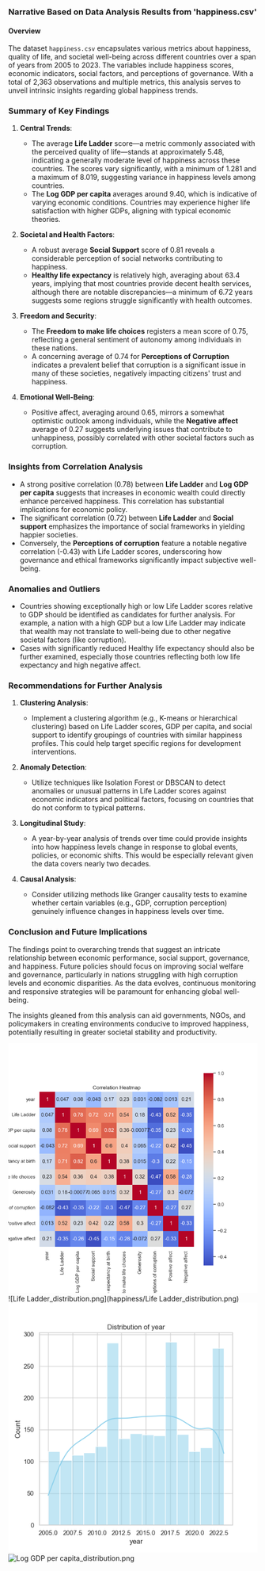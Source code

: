### Narrative Based on Data Analysis Results from 'happiness.csv'

#### Overview
The dataset `happiness.csv` encapsulates various metrics about happiness, quality of life, and societal well-being across different countries over a span of years from 2005 to 2023. The variables include happiness scores, economic indicators, social factors, and perceptions of governance. With a total of 2,363 observations and multiple metrics, this analysis serves to unveil intrinsic insights regarding global happiness trends.

### Summary of Key Findings

1. **Central Trends**:
   - The average **Life Ladder** score—a metric commonly associated with the perceived quality of life—stands at approximately 5.48, indicating a generally moderate level of happiness across these countries. The scores vary significantly, with a minimum of 1.281 and a maximum of 8.019, suggesting variance in happiness levels among countries.
   - The **Log GDP per capita** averages around 9.40, which is indicative of varying economic conditions. Countries may experience higher life satisfaction with higher GDPs, aligning with typical economic theories.

2. **Societal and Health Factors**:
   - A robust average **Social Support** score of 0.81 reveals a considerable perception of social networks contributing to happiness. 
   - **Healthy life expectancy** is relatively high, averaging about 63.4 years, implying that most countries provide decent health services, although there are notable discrepancies—a minimum of 6.72 years suggests some regions struggle significantly with health outcomes.

3. **Freedom and Security**:
   - The **Freedom to make life choices** registers a mean score of 0.75, reflecting a general sentiment of autonomy among individuals in these nations. 
   - A concerning average of 0.74 for **Perceptions of Corruption** indicates a prevalent belief that corruption is a significant issue in many of these societies, negatively impacting citizens' trust and happiness.

4. **Emotional Well-Being**:
   - Positive affect, averaging around 0.65, mirrors a somewhat optimistic outlook among individuals, while the **Negative affect** average of 0.27 suggests underlying issues that contribute to unhappiness, possibly correlated with other societal factors such as corruption.

### Insights from Correlation Analysis

- A strong positive correlation (0.78) between **Life Ladder** and **Log GDP per capita** suggests that increases in economic wealth could directly enhance perceived happiness. This correlation has substantial implications for economic policy.
- The significant correlation (0.72) between **Life Ladder** and **Social support** emphasizes the importance of social frameworks in yielding happier societies.
- Conversely, the **Perceptions of corruption** feature a notable negative correlation (-0.43) with Life Ladder scores, underscoring how governance and ethical frameworks significantly impact subjective well-being.

### Anomalies and Outliers

- Countries showing exceptionally high or low Life Ladder scores relative to GDP should be identified as candidates for further analysis. For example, a nation with a high GDP but a low Life Ladder may indicate that wealth may not translate to well-being due to other negative societal factors (like corruption).
- Cases with significantly reduced Healthy life expectancy should also be further examined, especially those countries reflecting both low life expectancy and high negative affect.

### Recommendations for Further Analysis

1. **Clustering Analysis**:
   - Implement a clustering algorithm (e.g., K-means or hierarchical clustering) based on Life Ladder scores, GDP per capita, and social support to identify groupings of countries with similar happiness profiles. This could help target specific regions for development interventions.
   
2. **Anomaly Detection**:
   - Utilize techniques like Isolation Forest or DBSCAN to detect anomalies or unusual patterns in Life Ladder scores against economic indicators and political factors, focusing on countries that do not conform to typical patterns.

3. **Longitudinal Study**:
   - A year-by-year analysis of trends over time could provide insights into how happiness levels change in response to global events, policies, or economic shifts. This would be especially relevant given the data covers nearly two decades.

4. **Causal Analysis**:
   - Consider utilizing methods like Granger causality tests to examine whether certain variables (e.g., GDP, corruption perception) genuinely influence changes in happiness levels over time.

### Conclusion and Future Implications

The findings point to overarching trends that suggest an intricate relationship between economic performance, social support, governance, and happiness. Future policies should focus on improving social welfare and governance, particularly in nations struggling with high corruption levels and economic disparities. As the data evolves, continuous monitoring and responsive strategies will be paramount for enhancing global well-being. 

The insights gleaned from this analysis can aid governments, NGOs, and policymakers in creating environments conducive to improved happiness, potentially resulting in greater societal stability and productivity.

![correlation_heatmap.png](correlation_heatmap.png)
![Life Ladder_distribution.png](happiness/Life Ladder_distribution.png)
![year_distribution.png](year_distribution.png)
![Log GDP per capita_distribution.png](png)
